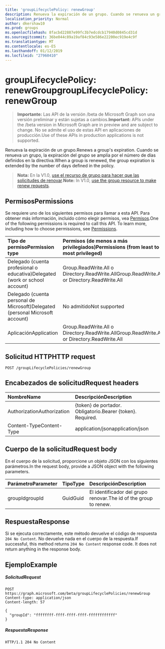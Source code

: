 ```yaml
---
title: 'groupLifecyclePolicy: renewGroup'
description: Renueva la expiración de un grupo. Cuando se renueva un grupo, la expiración del grupo se amplía por el número de días definidos en la directiva.
localization_priority: Normal
author: dkershaw10
ms.prod: groups
ms.openlocfilehash: 8facbd22887e99fc3b7edcdcb17940d0845cd31d
ms.sourcegitcommit: 36be044c89a19af84c93e586e22200ec919e4c9f
ms.translationtype: MT
ms.contentlocale: es-ES
ms.lasthandoff: 01/12/2019
ms.locfileid: "27960410"
---
```

# <a name="grouplifecyclepolicy-renewgroup"></a><span data-ttu-id="d9475-104">groupLifecyclePolicy: renewGroup</span><span class="sxs-lookup"><span data-stu-id="d9475-104">groupLifecyclePolicy: renewGroup</span></span>

> <span data-ttu-id="d9475-105">**Importante:** Las API de la versión /beta de Microsoft Graph son una versión preliminar y están sujetas a cambios.</span><span class="sxs-lookup"><span data-stu-id="d9475-105">**Important:** APIs under the /beta version in Microsoft Graph are in preview and are subject to change.</span></span> <span data-ttu-id="d9475-106">No se admite el uso de estas API en aplicaciones de producción.</span><span class="sxs-lookup"><span data-stu-id="d9475-106">Use of these APIs in production applications is not supported.</span></span>

<span data-ttu-id="d9475-107">Renueva la expiración de un grupo.</span><span class="sxs-lookup"><span data-stu-id="d9475-107">Renews a group's expiration.</span></span> <span data-ttu-id="d9475-108">Cuando se renueva un grupo, la expiración del grupo se amplía por el número de días definidos en la directiva.</span><span class="sxs-lookup"><span data-stu-id="d9475-108">When a group is renewed, the group expiration is extended by the number of days defined in the policy.</span></span>

> <span data-ttu-id="d9475-109">**Nota:** En la V1.0, [use el recurso de grupo para hacer que las solicitudes de renovar](/graph/api/group-renew?view=graph-rest-1.0).</span><span class="sxs-lookup"><span data-stu-id="d9475-109">**Note:** In V1.0, [use the group resource to make renew requests](/graph/api/group-renew?view=graph-rest-1.0).</span></span>

## <a name="permissions"></a><span data-ttu-id="d9475-110">Permisos</span><span class="sxs-lookup"><span data-stu-id="d9475-110">Permissions</span></span>

<span data-ttu-id="d9475-p104">Se requiere uno de los siguientes permisos para llamar a esta API. Para obtener más información, incluido cómo elegir permisos, vea [Permisos](/graph/permissions-reference).</span><span class="sxs-lookup"><span data-stu-id="d9475-p104">One of the following permissions is required to call this API. To learn more, including how to choose permissions, see [Permissions](/graph/permissions-reference).</span></span>
 

|<span data-ttu-id="d9475-113">Tipo de permiso</span><span class="sxs-lookup"><span data-stu-id="d9475-113">Permission type</span></span>      | <span data-ttu-id="d9475-114">Permisos (de menos a más privilegiados)</span><span class="sxs-lookup"><span data-stu-id="d9475-114">Permissions (from least to most privileged)</span></span>              |
|:--------------------|:---------------------------------------------------------|
|<span data-ttu-id="d9475-115">Delegado (cuenta profesional o educativa)</span><span class="sxs-lookup"><span data-stu-id="d9475-115">Delegated (work or school account)</span></span> | <span data-ttu-id="d9475-116">Group.ReadWrite.All o Directory.ReadWrite.All</span><span class="sxs-lookup"><span data-stu-id="d9475-116">Group.ReadWrite.All or Directory.ReadWrite.All</span></span>    |
|<span data-ttu-id="d9475-117">Delegado (cuenta personal de Microsoft)</span><span class="sxs-lookup"><span data-stu-id="d9475-117">Delegated (personal Microsoft account)</span></span> | <span data-ttu-id="d9475-118">No admitido</span><span class="sxs-lookup"><span data-stu-id="d9475-118">Not supported</span></span> |
|<span data-ttu-id="d9475-119">Aplicación</span><span class="sxs-lookup"><span data-stu-id="d9475-119">Application</span></span> | <span data-ttu-id="d9475-120">Group.ReadWrite.All o Directory.ReadWrite.All</span><span class="sxs-lookup"><span data-stu-id="d9475-120">Group.ReadWrite.All or Directory.ReadWrite.All</span></span> |

## <a name="http-request"></a><span data-ttu-id="d9475-121">Solicitud HTTP</span><span class="sxs-lookup"><span data-stu-id="d9475-121">HTTP request</span></span>
<!-- { "blockType": "ignored" } -->
```http
POST /groupLifecyclePolicies/renewGroup

```

## <a name="request-headers"></a><span data-ttu-id="d9475-122">Encabezados de solicitud</span><span class="sxs-lookup"><span data-stu-id="d9475-122">Request headers</span></span>

| <span data-ttu-id="d9475-123">Nombre</span><span class="sxs-lookup"><span data-stu-id="d9475-123">Name</span></span> | <span data-ttu-id="d9475-124">Descripción</span><span class="sxs-lookup"><span data-stu-id="d9475-124">Description</span></span> |
|:---------------|:----------|
| <span data-ttu-id="d9475-125">Authorization</span><span class="sxs-lookup"><span data-stu-id="d9475-125">Authorization</span></span> | <span data-ttu-id="d9475-p105">{token} de portador. Obligatorio.</span><span class="sxs-lookup"><span data-stu-id="d9475-p105">Bearer {token}. Required.</span></span> |
| <span data-ttu-id="d9475-128">Content-Type</span><span class="sxs-lookup"><span data-stu-id="d9475-128">Content-Type</span></span>  | <span data-ttu-id="d9475-129">application/json</span><span class="sxs-lookup"><span data-stu-id="d9475-129">application/json</span></span> |

## <a name="request-body"></a><span data-ttu-id="d9475-130">Cuerpo de la solicitud</span><span class="sxs-lookup"><span data-stu-id="d9475-130">Request body</span></span>
<span data-ttu-id="d9475-131">En el cuerpo de la solicitud, proporcione un objeto JSON con los siguientes parámetros.</span><span class="sxs-lookup"><span data-stu-id="d9475-131">In the request body, provide a JSON object with the following parameters.</span></span>

| <span data-ttu-id="d9475-132">Parámetro</span><span class="sxs-lookup"><span data-stu-id="d9475-132">Parameter</span></span> | <span data-ttu-id="d9475-133">Tipo</span><span class="sxs-lookup"><span data-stu-id="d9475-133">Type</span></span> | <span data-ttu-id="d9475-134">Descripción</span><span class="sxs-lookup"><span data-stu-id="d9475-134">Description</span></span> |
|:---------------|:--------|:----------|
|<span data-ttu-id="d9475-135">groupId</span><span class="sxs-lookup"><span data-stu-id="d9475-135">groupId</span></span>|<span data-ttu-id="d9475-136">Guid</span><span class="sxs-lookup"><span data-stu-id="d9475-136">Guid</span></span>| <span data-ttu-id="d9475-137">El identificador del grupo renovar.</span><span class="sxs-lookup"><span data-stu-id="d9475-137">The id of the group to renew.</span></span> |

## <a name="response"></a><span data-ttu-id="d9475-138">Respuesta</span><span class="sxs-lookup"><span data-stu-id="d9475-138">Response</span></span>

<span data-ttu-id="d9475-p106">Si se ejecuta correctamente, este método devuelve el código de respuesta `204 No Content`. No devuelve nada en el cuerpo de la respuesta.</span><span class="sxs-lookup"><span data-stu-id="d9475-p106">If successful, this method returns `204 No Content` response code. It does not return anything in the response body.</span></span>

## <a name="example"></a><span data-ttu-id="d9475-141">Ejemplo</span><span class="sxs-lookup"><span data-stu-id="d9475-141">Example</span></span>

##### <a name="request"></a><span data-ttu-id="d9475-142">Solicitud</span><span class="sxs-lookup"><span data-stu-id="d9475-142">Request</span></span>

<!-- {
  "blockType": "request",
  "name": "grouplifecyclepolicy_renewgroup"
}-->
```http
POST https://graph.microsoft.com/beta/groupLifecyclePolicies/renewGroup
Content-type: application/json
Content-length: 57

{
  "groupId": "ffffffff-ffff-ffff-ffff-ffffffffffff"
}
```

##### <a name="response"></a><span data-ttu-id="d9475-143">Respuesta</span><span class="sxs-lookup"><span data-stu-id="d9475-143">Response</span></span>

<!-- {
  "blockType": "response",
  "truncated": true,
  "@odata.type": "microsoft.graph.None"
} -->
```http
HTTP/1.1 204 No Content
```

<!-- uuid: 8fcb5dbc-d5aa-4681-8e31-b001d5168d79
2015-10-25 14:57:30 UTC -->
<!-- {
  "type": "#page.annotation",
  "description": "groupLifecyclePolicy: renewgroup",
  "keywords": "",
  "section": "documentation",
  "tocPath": ""
}-->
